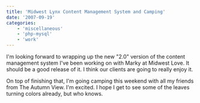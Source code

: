 ```yaml
---
title: 'Midwest Lynx Content Management System and Camping'
date: '2007-09-19'
categories:
    - 'miscellaneous'
    - 'php-mysql'
    - 'work'
---
```


I'm looking forward to wrapping up the new "2.0" version of the content management system I've been working on with Marky at Midwest Love. It should be a good release of it. I think our clients are going to really enjoy it.

On top of finishing that, I'm going camping this weekend with all my friends from The Autumn View. I'm excited. I hope I get to see some of the leaves turning colors already, but who knows.

